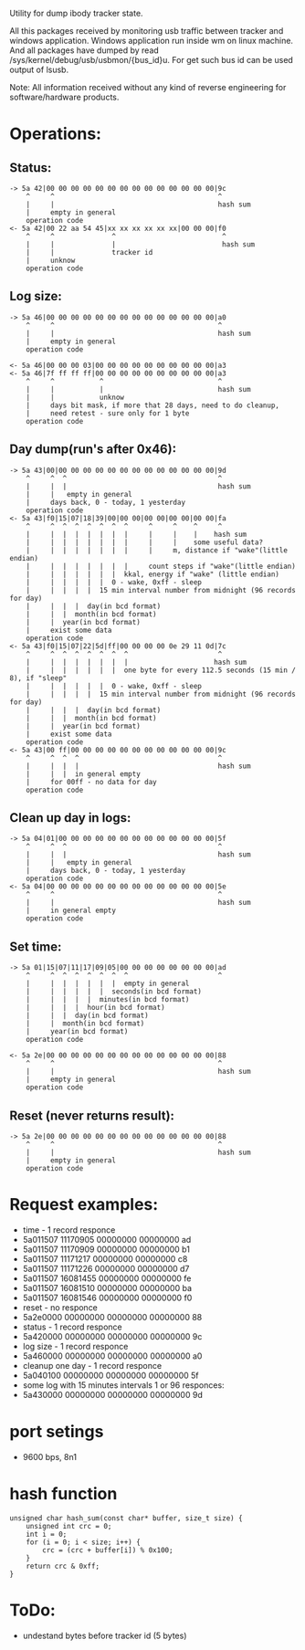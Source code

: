 Utility for dump ibody tracker state.

All this packages received by monitoring usb traffic between tracker and
windows application. Windows application run inside wm on linux machine.
And all packages have dumped by read /sys/kernel/debug/usb/usbmon/{bus_id}u.
For get such bus id can be used output of lsusb.

Note: All information received without any kind of reverse engineering for
software/hardware products.

# Operations:

## Status:

```
-> 5a 42|00 00 00 00 00 00 00 00 00 00 00 00 00 00|9c
    ^     ^                                        ^
    |     |                                        hash sum
    |     empty in general
    operation code
<- 5a 42|00 22 aa 54 45|xx xx xx xx xx xx|00 00 00|f0
    ^     ^              ^                          ^
    |     |              |                          hash sum
    |     |              tracker id
    |     unknow
    operation code
```

## Log size:

```
-> 5a 46|00 00 00 00 00 00 00 00 00 00 00 00 00 00|a0
    ^     ^                                        ^
    |     |                                        hash sum
    |     empty in general
    operation code

<- 5a 46|00 00 00 03|00 00 00 00 00 00 00 00 00 00|a3
<- 5a 46|7f ff ff ff|00 00 00 00 00 00 00 00 00 00|a3
    ^     ^           ^                            ^
    |     |           |                            hash sum
    |     |           unknow
    |     days bit mask, if more that 28 days, need to do cleanup,
    |     need retest - sure only for 1 byte
    operation code
```

## Day dump(run's after 0x46):

```
-> 5a 43|00|00 00 00 00 00 00 00 00 00 00 00 00 00|9d
    ^     ^  ^                                     ^
    |     |  |                                     hash sum
    |     |   empty in general
    |     days back, 0 - today, 1 yesterday
    operation code
<- 5a 43|f0|15|07|18|39|00|00 00|00 00|00 00|00 00|fa
    ^     ^  ^  ^  ^  ^  ^  ^     ^     ^    ^     ^
    |     |  |  |  |  |  |  |     |     |    |    hash sum
    |     |  |  |  |  |  |  |     |     |    some useful data?
    |     |  |  |  |  |  |  |     |     m, distance if "wake"(little endian)
    |     |  |  |  |  |  |  |     count steps if "wake"(little endian)
    |     |  |  |  |  |  |  kkal, energy if "wake" (little endian)
    |     |  |  |  |  |  0 - wake, 0xff - sleep
    |     |  |  |  |  15 min interval number from midnight (96 records for day)
    |     |  |  |  day(in bcd format)
    |     |  |  month(in bcd format)
    |     |  year(in bcd format)
    |     exist some data
    operation code
<- 5a 43|f0|15|07|22|5d|ff|00 00 00 00 0e 29 11 0d|7c
    ^     ^  ^  ^  ^  ^  ^  ^                      ^
    |     |  |  |  |  |  |  |                     hash sum
    |     |  |  |  |  |  |  one byte for every 112.5 seconds (15 min / 8), if "sleep"
    |     |  |  |  |  |  0 - wake, 0xff - sleep
    |     |  |  |  |  15 min interval number from midnight (96 records for day)
    |     |  |  |  day(in bcd format)
    |     |  |  month(in bcd format)
    |     |  year(in bcd format)
    |     exist some data
    operation code
<- 5a 43|00 ff|00 00 00 00 00 00 00 00 00 00 00 00|9c
    ^     ^  ^  ^                                  ^
    |     |  |  |                                  hash sum
    |     |  |  in general empty
    |     for 00ff - no data for day
    operation code
```

## Clean up day in logs:

```
-> 5a 04|01|00 00 00 00 00 00 00 00 00 00 00 00 00|5f
    ^     ^  ^                                     ^
    |     |  |                                     hash sum
    |     |   empty in general
    |     days back, 0 - today, 1 yesterday
    operation code
<- 5a 04|00 00 00 00 00 00 00 00 00 00 00 00 00 00|5e
    ^     ^                                        ^
    |     |                                        hash sum
    |     in general empty
    operation code
```

## Set time:

```
-> 5a 01|15|07|11|17|09|05|00 00 00 00 00 00 00 00|ad
    ^     ^  ^  ^  ^  ^  ^  ^                      ^
    |     |  |  |  |  |  |  empty in general
    |     |  |  |  |  |  seconds(in bcd format)
    |     |  |  |  |  minutes(in bcd format)
    |     |  |  |  hour(in bcd format)
    |     |  |  day(in bcd format)
    |     |  month(in bcd format)
    |     year(in bcd format)
    operation code

<- 5a 2e|00 00 00 00 00 00 00 00 00 00 00 00 00 00|88
    ^     ^                                        ^
    |     |                                        hash sum
    |     empty in general
    operation code
```

## Reset (never returns result):

```
-> 5a 2e|00 00 00 00 00 00 00 00 00 00 00 00 00 00|88
    ^     ^                                        ^
    |     |                                        hash sum
    |     empty in general
    operation code
```

# Request examples:
 * time - 1 record responce
 * 5a011507 11170905 00000000 00000000 ad
 * 5a011507 11170909 00000000 00000000 b1
 * 5a011507 11171217 00000000 00000000 c8
 * 5a011507 11171226 00000000 00000000 d7
 * 5a011507 16081455 00000000 00000000 fe
 * 5a011507 16081510 00000000 00000000 ba
 * 5a011507 16081546 00000000 00000000 f0
 * reset - no responce
 * 5a2e0000 00000000 00000000 00000000 88
 * status  - 1 record responce
 * 5a420000 00000000 00000000 00000000 9c
 * log size - 1 record responce
 * 5a460000 00000000 00000000 00000000 a0
 * cleanup one day - 1 record responce
 * 5a040100 00000000 00000000 00000000 5f
 * some log with 15 minutes intervals 1 or 96 responces:
 * 5a430000 00000000 00000000 00000000 9d

# port setings
 * 9600 bps, 8n1

# hash function

```
unsigned char hash_sum(const char* buffer, size_t size) {
    unsigned int crc = 0;
    int i = 0;
    for (i = 0; i < size; i++) {
        crc = (crc + buffer[i]) % 0x100;
    }
    return crc & 0xff;
}
```

# ToDo:
 * undestand bytes before tracker id (5 bytes)

